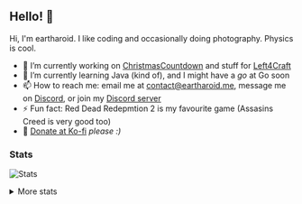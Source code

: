## Hello! 👋

<!--
**eartharoid/eartharoid** is a ✨ _special_ ✨ repository because its `README.md` (this file) appears on your GitHub profile
-->

Hi, I'm eartharoid. I like coding and occasionally doing photography. Physics is cool.

- 🔭 I’m currently working on [ChristmasCountdown](https://github.com/eartharoid/ChristmasCountdownBot) and stuff for [Left4Craft](https://github.com/Left4Craft)
- 🌱 I’m currently learning Java (kind of), and I might have a *go* at Go soon
- 📫 How to reach me: email me at contact@eartharoid.me, message me on [Discord](https://discord.com/users/319467558166069248), or join my [Discord server](https://go.eartharoid.me/discord)
- ⚡ Fun fact: Red Dead Redepmtion 2 is my favourite game (Assasins Creed is very good too)
- :money_with_wings: [Donate at Ko-fi](https://ko-fi.com/eartharoid) *please :)*


### Stats

![Stats](https://github-readme-stats.vercel.app/api?username=eartharoid&show_icons=true&hide_title=true&bg_color=30,009999,039d9a,0aa29a,13a69a,1baa9a,0eb298,10ba93,20c28d,3ace7d,5cda66,81e348,a8eb12&title_color=fff&text_color=fff)

<details>
  <summary>More stats</summary>
  <h4>Repository languages</h4>
  <img src="https://github-readme-stats.vercel.app/api/top-langs/?username=eartharoid&hide_title=true&bg_color=30,009999,039d9a,0aa29a,13a69a,1baa9a,0eb298,10ba93,20c28d,3ace7d,5cda66,81e348,a8eb12&title_color=fff&text_color=fff" />
  <br />
  <h4>Wakatime</h4>
  <a href="https://wakatime.com/@eartharoid">
    My profile <br />
    <img src="https://github-readme-stats.vercel.app/api/wakatime/?username=eartharoid&hide_title=true&bg_color=30,009999,039d9a,0aa29a,13a69a,1baa9a,0eb298,10ba93,20c28d,3ace7d,5cda66,81e348,a8eb12&title_color=fff&text_color=fff" />
  </a>
  <br /><br />
  <a href="https://sourcerer.io/eartharoid">Even more stats on sourcerer.io</a>
</details>
